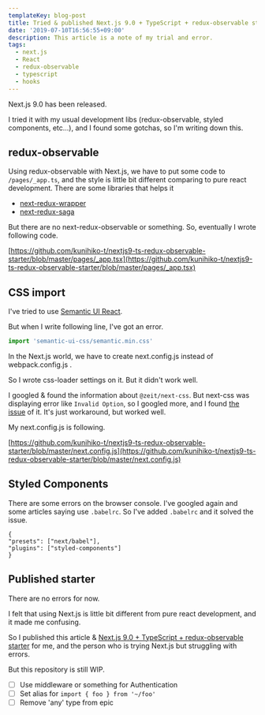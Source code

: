 ```yaml
---
templateKey: blog-post
title: Tried & published Next.js 9.0 + TypeScript + redux-observable starter
date: '2019-07-10T16:56:55+09:00'
description: This article is a note of my trial and error.
tags:
  - next.js
  - React
  - redux-observable
  - typescript
  - hooks
---
```

Next.js 9.0 has been released.

I tried it with my usual development libs (redux-observable, styled components, etc...), and I found some gotchas, so I'm writing down this.

## redux-observable
Using redux-observable with Next.js, we have to put some code to `/pages/_app.ts`, and the style is little bit different comparing to pure react development.
There are some libraries that helps it 
 - [next-redux-wrapper](https://github.com/kirill-konshin/next-redux-wrapper)
 - [next-redux-saga](https://github.com/bmealhouse/next-redux-saga)

But there are no next-redux-observable or something.
So, eventually I wrote following code.

[https://github.com/kunihiko-t/nextjs9-ts-redux-observable-starter/blob/master/pages/_app.tsx](https://github.com/kunihiko-t/nextjs9-ts-redux-observable-starter/blob/master/pages/_app.tsx)


## CSS import
I've tried to use [Semantic UI React](https://react.semantic-ui.com/).

But when I write following line, I've got an error.

```typescript
import 'semantic-ui-css/semantic.min.css'
```

In the Next.js world, we have to create next.config.js instead of webpack.config.js .

So I wrote css-loader settings on it. But it didn't work well.

I googled & found the information about `@zeit/next-css`.
But next-css was displaying error like `Invalid Option`, so I googled more, and I found [the issue](https://github.com/zeit/next-plugins/issues/392) of it.
It's just workaround, but worked well.

My next.config.js is following.

[https://github.com/kunihiko-t/nextjs9-ts-redux-observable-starter/blob/master/next.config.js](https://github.com/kunihiko-t/nextjs9-ts-redux-observable-starter/blob/master/next.config.js)


## Styled Components
There are some errors on the browser console.
I've googled again and some articles saying use `.babelrc`.
So I've added `.babelrc` and it solved the issue.

```
{
"presets": ["next/babel"],
"plugins": ["styled-components"]
}
```

## Published starter

There are no errors for now. 

I felt that using Next.js is little bit different from pure react development, and it made me confusing.

So I published this article & [Next.js 9.0 + TypeScript + redux-observable starter](https://github.com/kunihiko-t/nextjs9-ts-redux-observable-starter) for me, and the person who is trying Next.js but struggling with errors.

But this repository is still WIP.

- [ ] Use middleware or something for Authentication
- [ ] Set alias for `import { foo } from '~/foo'`
- [ ] Remove 'any' type from epic
